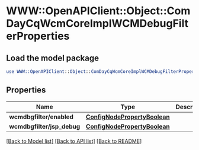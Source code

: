 # WWW::OpenAPIClient::Object::ComDayCqWcmCoreImplWCMDebugFilterProperties

## Load the model package
```perl
use WWW::OpenAPIClient::Object::ComDayCqWcmCoreImplWCMDebugFilterProperties;
```

## Properties
Name | Type | Description | Notes
------------ | ------------- | ------------- | -------------
**wcmdbgfilter/enabled** | [**ConfigNodePropertyBoolean**](ConfigNodePropertyBoolean.md) |  | [optional] 
**wcmdbgfilter/jsp_debug** | [**ConfigNodePropertyBoolean**](ConfigNodePropertyBoolean.md) |  | [optional] 

[[Back to Model list]](../README.md#documentation-for-models) [[Back to API list]](../README.md#documentation-for-api-endpoints) [[Back to README]](../README.md)


